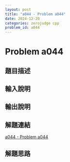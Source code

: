 ```yaml
---
layout: post
title: "a044 - Problem a044"
date: 2024-12-20
categories: zerojudge cpp
problem_id: a044
---
```


# Problem a044

## 題目描述



## 輸入說明



## 輸出說明



## 解題連結

[a044 - Problem a044](https://zerojudge.tw/ShowProblem?problemid=a044)

## 解題思路

